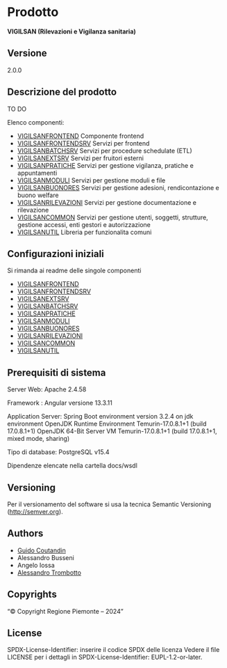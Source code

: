 # Prodotto
**VIGILSAN (Rilevazioni e Vigilanza sanitaria)**
## Versione
2.0.0

## Descrizione del prodotto

TO DO

Elenco componenti:

* [VIGILSANFRONTEND](vigilsanfrontend) Componente frontend
* [VIGILSANFRONTENDSRV](vigilsanfrontendsrv) Servizi per frontend
* [VIGILSANBATCHSRV](vigilsanbatchsrv) Servizi per procedure schedulate (ETL) 
* [VIGILSANEXTSRV](vigilsanextsrv) Servizi per fruitori esterni
* [VIGILSANPRATICHE](vigilsanpratiche) Servizi per gestione vigilanza, pratiche e appuntamenti 
* [VIGILSANMODULI](vigilsanmoduli) Servizi per gestione moduli e file
* [VIGILSANBUONORES](vigilsanbuonores) Servizi  per gestione adesioni, rendicontazione e buono welfare 
* [VIGILSANRILEVAZIONI](vigilsanrilevazioni) Servizi per gestione documentazione e rilevazione 
* [VIGILSANCOMMON](vigilsancommon) Servizi per gestione utenti, soggetti, strutture, gestione accessi, enti gestori e autorizzazione 
* [VIGILSANUTIL](vigilsanutil) Libreria per funzionalita comuni 

## Configurazioni iniziali

Si rimanda ai readme delle singole componenti

* [VIGILSANFRONTEND](vigilsanfrontend/README.md)
* [VIGILSANFRONTENDSRV](vigilsanfrontendsrv/README.md)
* [VIGILSANEXTSRV](vigilsanextsrv/README.md)
* [VIGILSANBATCHSRV](vigilsanbatchsrv/README.md)
* [VIGILSANPRATICHE](vigilsanpratiche/README.md)
* [VIGILSANMODULI](vigilsanmoduli/README.md)
* [VIGILSANBUONORES](vigilsanbuonores/README.md)
* [VIGILSANRILEVAZIONI](vigilsanrilevazioni/README.md)
* [VIGILSANCOMMON](vigilsancommon/README.md)
* [VIGILSANUTIL](vigilsanutil/README.md)

## Prerequisiti di sistema

Server Web:
Apache 2.4.58

Framework :
Angular versione 13.3.11

Application Server:
Spring Boot environment version 3.2.4 
on jdk environment
OpenJDK Runtime Environment Temurin-17.0.8.1+1 (build 17.0.8.1+1)
OpenJDK 64-Bit Server VM Temurin-17.0.8.1+1 (build 17.0.8.1+1, mixed mode, sharing)

Tipo di database:
PostgreSQL v15.4

Dipendenze elencate nella cartella docs/wsdl

## Versioning

Per il versionamento del software si usa la tecnica Semantic Versioning (http://semver.org).

## Authors

* [Guido Coutandin](https://github.com/guido-coutandin)
* Alessandro Busseni
* Angelo Iossa
* [Alessandro Trombotto](https://github.com/alessandro-trombotto)

## Copyrights

“© Copyright Regione Piemonte – 2024”

## License

SPDX-License-Identifier: inserire il codice SPDX delle licenza
Vedere il file LICENSE per i dettagli in SPDX-License-Identifier: EUPL-1.2-or-later.
